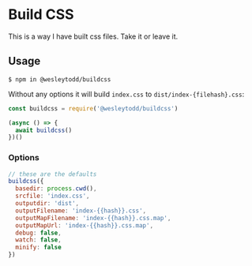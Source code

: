 # Build CSS

This is a way I have built css files.  Take it or leave it.

## Usage

```
$ npm in @wesleytodd/buildcss
```

Without any options it will build `index.css` to `dist/index-{filehash}.css`:

```javascript
const buildcss = require('@wesleytodd/buildcss')

(async () => {
  await buildcss()
})()
```

### Options

```javascript
// these are the defaults
buildcss({
  basedir: process.cwd(),
  srcfile: 'index.css',
  outputdir: 'dist',
  outputFilename: 'index-{{hash}}.css',
  outputMapFilename: 'index-{{hash}}.css.map',
  outputMapUrl: 'index-{{hash}}.css.map',
  debug: false,
  watch: false,
  minify: false
})
```
